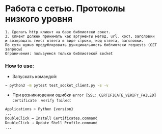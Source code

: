 # Работа с сетью. Протоколы низкого уровня

```
1. Сделать http клиент на базе библиотеки сокет.
2. Клиент должен принимать как аргументы метод, url, хост, заголовки 
и возвращать текст ответа в виде строки, код ответа, заголовки.
По сути нужно продублировать функцинальность библиотеки requests (GET запросы)
Ограничения: пользуемся только библиотекой socket
```

### How to use:
* Запускать командой:
```sh
~ python3 -m pytest test_socket_client.py -s -v
```
* При возникновении ошибки `error [SSL: CERTIFICATE_VERIFY_FAILED] certificate 
verify failed`:
```sh
Applications > Python {version}
...
DoubleClick → Install Certificates.command
DoubleClick → Update Shell Profile.command
...
```

